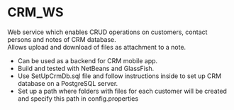# CRM_WS
Web service which enables CRUD operations on customers, contact persons and notes of CRM database.<br>
Allows upload and download of files as attachment to a note.
<ul>
  <li>Can be used as a backend for CRM mobile app.</li>
  <li>Build and tested with NetBeans and GlassFish.</li>
  <li>Use SetUpCrmDb.sql file and follow instructions inside to set up CRM database on a PostgreSQL server.</li>
  <li>Set up a path where folders with files for each customer will be created and specify this path in config.properties</li>
</ul>
